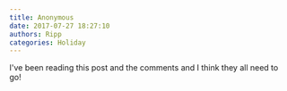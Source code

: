 ```yaml
---
title: Anonymous
date: 2017-07-27 18:27:10
authors: Ripp
categories: Holiday
---
```


 I've been reading this post and the comments and I think they all need to go!